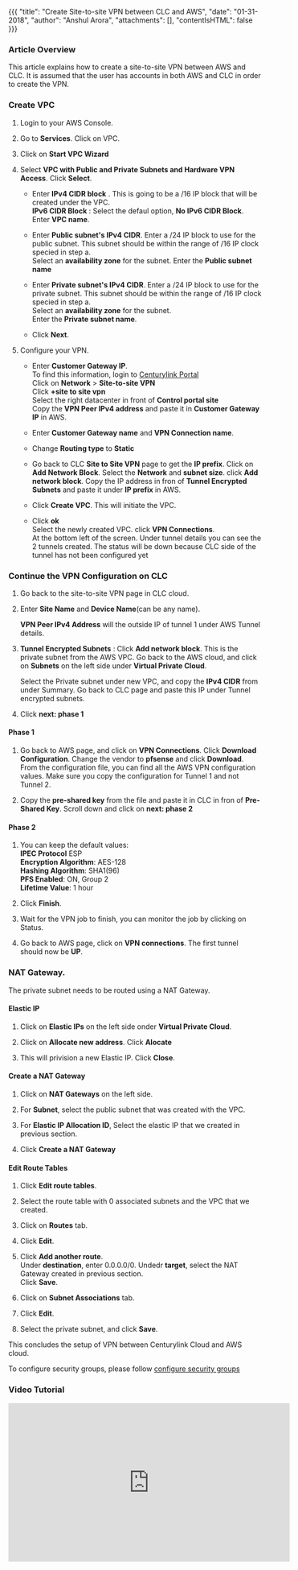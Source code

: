{{{
  "title": "Create Site-to-site VPN between CLC and AWS",
  "date": "01-31-2018",
  "author": "Anshul Arora",
  "attachments": [],
  "contentIsHTML": false
}}}

### Article Overview
This article explains how to create a site-to-site VPN between AWS and CLC. It is assumed that the user has accounts in both AWS and CLC in order to create the VPN.

### Create VPC  
1. Login to your AWS Console.

2. Go to **Services**. Click on VPC.

3. Click on **Start VPC Wizard**  

4. Select **VPC with Public and Private Subnets and Hardware VPN Access**. Click **Select**.     
   * Enter **IPv4 CIDR block** . This is going to be a /16 IP block that will be created under the VPC.   
     **IPv6 CIDR Block** : Select the defaul option, **No IPv6 CIDR Block**.  
     Enter **VPC name**.  
       
   * Enter **Public subnet's IPv4 CIDR**. Enter a /24 IP block to use for the public subnet. This subnet should be within the range of        /16 IP clock specied in step a.  
     Select an **availability zone** for the subnet. 
     Enter the **Public subnet name**
       
   * Enter **Private subnet's IPv4 CIDR**. Enter a /24 IP block to use for the private subnet. This subnet should be within the range        of /16 IP clock specied in step a.  
     Select an **availability zone** for the subnet.   
     Enter the **Private subnet name**.
     
   * Click **Next**.
     
5. Configure your VPN.  
   * Enter **Customer Gateway IP**.   
     To find this information, login to [Centurylink Portal](https://control.ctl.io/)   
     Click on **Network** > **Site-to-site VPN**  
     Click **+site to site vpn**  
     Select the right datacenter in front of **Control portal site**  
     Copy the **VPN Peer IPv4 address** and paste it in **Customer Gateway IP** in AWS.
   
   * Enter **Customer Gateway name** and **VPN Connection name**.  
   
   * Change **Routing type** to **Static**
   
   * Go back to CLC **Site to Site VPN** page to get the **IP prefix**.
     Click on **Add Network Block**. Select the **Network** and **subnet size**. click **Add network block**.
     Copy the IP address in fron of **Tunnel Encrypted Subnets** and paste it under **IP prefix** in AWS.  
      
   * Click **Create VPC**. This will initiate the VPC.
   
   * Click **ok**  
     Select the newly created VPC.
     click **VPN Connections**.  
     At the bottom left of the screen. Under tunnel details you can see the 2 tunnels created. The status will be down because CLC side      of the tunnel has not been configured yet

### Continue the VPN Configuration on CLC
1. Go back to the site-to-site VPN page in CLC cloud.

2. Enter **Site Name** and **Device Name**(can be any name).  

   **VPN Peer IPv4 Address** will the outside IP of tunnel 1 under AWS Tunnel details.  

3. **Tunnel Encrypted Subnets** : Click **Add network block**. This is the private subnet from the AWS VPC. Go back to the AWS cloud, and click on **Subnets** on the left side under **Virtual Private Cloud**.  

   Select the Private subnet under new VPC, and copy the **IPv4 CIDR** from under Summary. Go back to CLC page and paste this IP under      Tunnel encrypted subnets.   

4. Click **next: phase 1**   

#### Phase 1
1. Go back to AWS page, and click on **VPN Connections**. Click **Download Configuration**. Change the vendor to **pfsense** and click **Download**. From the configuration file, you can find all the AWS VPN configuration values. Make sure you copy the configuration for Tunnel 1 and not Tunnel 2.  

2. Copy the **pre-shared key** from the file and paste it in CLC in fron of **Pre-Shared Key**. Scroll down and click on **next: phase 2**

#### Phase 2  
1. You can keep the default values:  
**IPEC Protocol** ESP  
**Encryption Algorithm**: AES-128   
**Hashing Algorithm**: SHA1(96)    
**PFS Enabled**: ON, Group 2  
**Lifetime Value**: 1 hour  

2. Click **Finish**.  

3. Wait for the VPN job to finish, you can monitor the job by clicking on Status.  

4. Go back to AWS page, click on **VPN connections**. The first tunnel should now be **UP**.  

### NAT Gateway.
The private subnet needs to be routed using a NAT Gateway.

#### Elastic IP
1. Click on **Elastic IPs** on the left side onder **Virtual Private Cloud**.  

2. Click on **Allocate new address**.  Click **Alocate**  

3. This will privision a new Elastic IP. Click **Close**. 

#### Create a NAT Gateway
1. Click on **NAT Gateways** on the left side.  

2. For **Subnet**, select the public subnet that was created with the VPC.  

3. For **Elastic IP Allocation ID**, Select the elastic IP that we created in previous section.  

4. Click **Create a NAT Gateway**

#### Edit Route Tables
1. Click **Edit route tables**.  

2. Select the route table with 0 associated subnets and the VPC that we created.  

3. Click on **Routes** tab.  

4. Click **Edit**.  

5. Click **Add another route**.  
   Under **destination**, enter 0.0.0.0/0. Undedr **target**, select the NAT Gateway created in previous section.  
   Click **Save**.  
   
6. Click on **Subnet Associations** tab.  

7. Click **Edit**.  

8. Select the private subnet, and click **Save**.  

This concludes the setup of VPN between Centurylink Cloud and AWS cloud.

To configure security groups, please follow [configure security groups](/security-group.md)

### Video Tutorial  
<iframe width="560" height="315" src="https://www.youtube.com/embed/BcRTgbuj2Fo" frameborder="0" allow="autoplay; encrypted-media" allowfullscreen></iframe>

